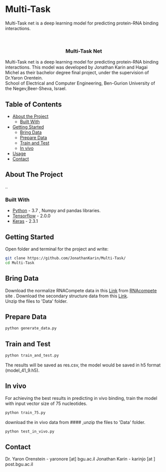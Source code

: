 # Multi-Task
Multi-Task net is a deep learning model for predicting protein-RNA binding interactions.

<br />
<p align="center">

  <h3 align="center">Multi-Task Net</h3>

  <p>
    Multi-Task net is a deep learning model for predicting protein-RNA binding interactions. This model was developed by Jonathan Karin and Hagai Michel as their bachelor degree final project, under the supervision of Dr.Yaron Orentein. <br />
  School of Electrical and Computer Engineering, Ben-Gurion University of the Negev,Beer-Sheva, Israel.
    <br />
  </p>
</p>



<!-- TABLE OF CONTENTS -->
## Table of Contents

* [About the Project](#about-the-project)
  * [Built With](#built-with)
* [Getting Started](#getting-started)
  * [Bring Data](#Bring-Data)
  * [Prepare Data](#Prepare-Data)
  * [Train and Test](#Train-and-Test)
  * [In vivo](#In-vivo)
* [Usage](#usage)
* [Contact](#contact)



<!-- ABOUT THE PROJECT -->
## About The Project
..

### Built With
* [Python](https://www.python.org/) - 3.7 , Numpy and pandas libraries. 
* [Tensorflow](https://www.tensorflow.org/) - 2.0.0
* [Keras](https://keras.io/) - 2.3.1



<!-- GETTING STARTED -->
## Getting Started

Open folder and terminal for the project and write:
```sh
git clone https://github.com/JonathanKarin/Multi-Task/
cd Multi-Task
```

## Bring Data
Download the normalize RNACompete data in this  [Link](http://hugheslab.ccbr.utoronto.ca/supplementary-data/RNAcompete_eukarya/norm_data.txt.gz) from [RNAcompete](http://hugheslab.ccbr.utoronto.ca/supplementary-data/RNAcompete_eukarya/) site .
Download the secondary structure data from this [Link](https://drive.google.com/file/d/1jdDiR9LyWplZ7oFuccav9HlPngged9aH/view?usp=sharing).<br />
Unzip the files to 'Data' folder.

## Prepare Data

```sh
python generate_data.py
```
## Train and Test
```sh
python train_and_test.py
```
The results will be saved as res.csv, the model would be saved in h5 format (model_41_9.h5).

## In vivo
For achieving the best results in predicting in vivo binding, train the model with input vector size of 75 nucleotides.
```sh
python train_75.py
```
download the in vivo data from #### ,unzip the files to 'Data' folder.
```sh
python test_in_vivo.py
```



<!-- CONTACT -->
## Contact

Dr. Yaron Orenstein - yaronore [at] bgu.ac.il
Jonathan Karin - karinjo [at ] post.bgu.ac.il



